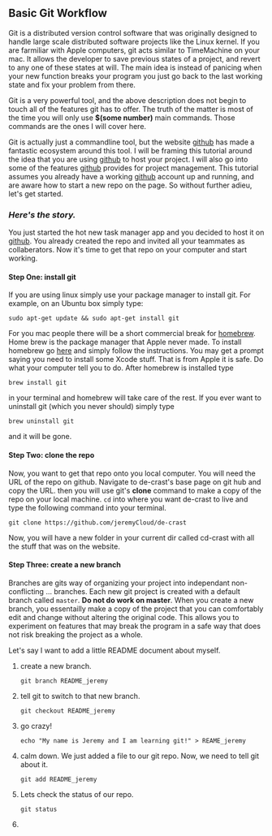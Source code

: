 ## Basic Git Workflow

Git is a distributed version control software that was originally designed to 
handle large scale distributed software projects like the Linux kernel. If you
are farmiliar with Apple computers, git acts similar to TimeMachine on your mac.
It allows the developer to save previous states of a project, and revert to any 
one of these states at will. The main idea is instead of panicing when your new 
function breaks your program you just go back to the last working state and fix 
your problem from there. 

Git is a very powerful tool, and the above description does not begin to touch
all of the features git has to offer. The truth of the matter is most of the 
time you will only use **$(some number)** main commands. Those commands are the ones
I will cover here.

Git is actually just a commandline tool, but the website [github][1] has made a
fantastic ecosystem around this tool. I will be framing this tutorial around 
the idea that you are using [github][1] to host your project. I will 
also go into some of the features [github][1] provides for project management.
This tutorial assumes you already have a working [github][1] account up and 
running, and are aware how to start a new repo on the page. So without further 
adieu, let's get started.


### *Here's the story.*

You just started the hot new task manager app and you decided to host it on 
[github][1]. You already created the repo and invited all your teammates as 
collaberators. Now it's time to get that repo on your computer and start 
working.

#### Step One: install git
If you are using linux simply use your package manager to install git. For
example, on an Ubuntu box simply type:

```
sudo apt-get update && sudo apt-get install git
```

For you mac people there will be a short commercial break for [homebrew][2].
Home brew is the package manager that Apple never made. To install homebrew go
[here][2] and simply follow the instructions. You may get a prompt saying you 
need to install some Xcode stuff. That is from Apple it is safe. Do what your 
computer tell you to do. After homebrew is installed type

```
brew install git
```

in your terminal and homebrew will take care of the rest. If you ever want to 
uninstall git (which you never should) simply type

```
brew uninstall git
```

and it will be gone.

#### Step Two: clone the repo
Now, you want to get that repo onto you local computer. You will need the URL of
the repo on github. Navigate to de-crast's base page on git hub and copy the 
URL. then you will use git's **clone** command to make a copy of the repo on 
your local machine. ```cd``` into where you want de-crast to live and type the
following command into your terminal.

```
git clone https://github.com/jeremyCloud/de-crast
```

Now, you will have a new folder in your current dir called cd-crast with all
the stuff that was on the website.

#### Step Three: create a new branch
Branches are gits way of organizing your project into independant 
non-conflicting ... branches. Each new git project is created with a default
branch called ```master```. **Do not do work on master**. When you create a new
branch, you essentailly make a copy of the project that you can comfortably edit
and change without altering the original code. This allows you to experiment on
features that may break the program in a safe way that does not risk breaking 
the project as a whole.

Let's say I want to add a little README document about myself. 

 1. create a new branch.
    
    ```
    git branch README_jeremy
    ```

 2. tell git to switch to that new branch.

    ```
    git checkout README_jeremy
    ```

 3. go crazy!

    ```
    echo "My name is Jeremy and I am learning git!" > REAME_jeremy
    ```
 
 4. calm down. We just added a file to our git repo. Now, we need to tell git 
    about it.

    ```
    git add README_jeremy
    ```
 
 5. Lets check the status of our repo.
    
    ```
    git status
    ```

 6. 





[1]: https://github.com
[2]: https://brew.sh 


